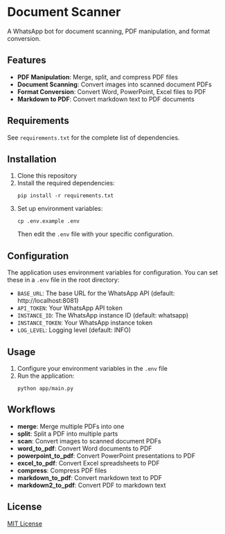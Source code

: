 # Document Scanner

A WhatsApp bot for document scanning, PDF manipulation, and format conversion.

## Features

- **PDF Manipulation**: Merge, split, and compress PDF files
- **Document Scanning**: Convert images into scanned document PDFs
- **Format Conversion**: Convert Word, PowerPoint, Excel files to PDF
- **Markdown to PDF**: Convert markdown text to PDF documents

## Requirements

See `requirements.txt` for the complete list of dependencies.

## Installation

1. Clone this repository
2. Install the required dependencies:
   ```
   pip install -r requirements.txt
   ```
3. Set up environment variables:
   ```
   cp .env.example .env
   ```
   Then edit the `.env` file with your specific configuration.

## Configuration

The application uses environment variables for configuration. You can set these in a `.env` file in the root directory:

- `BASE_URL`: The base URL for the WhatsApp API (default: http://localhost:8081)
- `API_TOKEN`: Your WhatsApp API token
- `INSTANCE_ID`: The WhatsApp instance ID (default: whatsapp)
- `INSTANCE_TOKEN`: Your WhatsApp instance token
- `LOG_LEVEL`: Logging level (default: INFO)

## Usage

1. Configure your environment variables in the `.env` file
2. Run the application:
   ```
   python app/main.py
   ```

## Workflows

- **merge**: Merge multiple PDFs into one
- **split**: Split a PDF into multiple parts
- **scan**: Convert images to scanned document PDFs
- **word_to_pdf**: Convert Word documents to PDF
- **powerpoint_to_pdf**: Convert PowerPoint presentations to PDF
- **excel_to_pdf**: Convert Excel spreadsheets to PDF
- **compress**: Compress PDF files
- **markdown_to_pdf**: Convert markdown text to PDF
- **markdown2_to_pdf**: Convert PDF to markdown text

## License

[MIT License](LICENSE)
